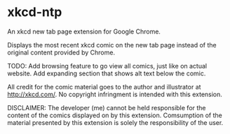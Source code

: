 xkcd-ntp
========

An xkcd new tab page extension for Google Chrome.

Displays the most recent xkcd comic on the new tab page instead of the original content provided by Chrome.

TODO:
	Add browsing feature to go view all comics, just like on actual website.
	Add expanding section that shows alt text below the comic.




All credit for the comic material goes to the author and illustrator at http://xkcd.com/. No copyright infringment is intended with this extension.

DISCLAIMER: The developer (me) cannot be held responsible for the content of the comics displayed on by this extension. Comsumption of the material presented by this extension is solely the responsibility of the user.